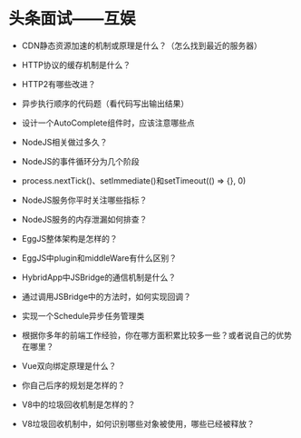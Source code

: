 # 头条面试——互娱

 * CDN静态资源加速的机制或原理是什么？（怎么找到最近的服务器）
 
 * HTTP协议的缓存机制是什么？
 
 * HTTP2有哪些改进？
 
 * 异步执行顺序的代码题（看代码写出输出结果）
 
 * 设计一个AutoComplete组件时，应该注意哪些点
 
 * NodeJS相关做过多久？
 
 * NodeJS的事件循环分为几个阶段
 
 * process.nextTick()、setImmediate()和setTimeout(() => {}, 0)
 
 * NodeJS服务你平时关注哪些指标？
 
 * NodeJS服务的内存泄漏如何排查？
 
 * EggJS整体架构是怎样的？
 
 * EggJS中plugin和middleWare有什么区别？
 
 * HybridApp中JSBridge的通信机制是什么？
 
 * 通过调用JSBridge中的方法时，如何实现回调？
 
 * 实现一个Schedule异步任务管理类
 
 * 根据你多年的前端工作经验，你在哪方面积累比较多一些？或者说自己的优势在哪里？
 
 * Vue双向绑定原理是什么？
 
 * 你自己后序的规划是怎样的？
 
 * V8中的垃圾回收机制是怎样的？
 
 * V8垃圾回收机制中，如何识别哪些对象被使用，哪些已经被释放？
